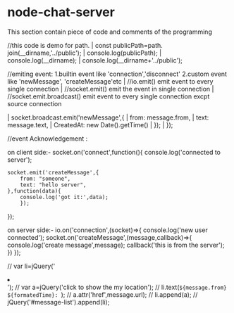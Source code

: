 # node-chat-server


This section contain piece of code and comments of the programming

//this code is demo for path.
|   const publicPath=path. join(__dirname,'../public');
|   console.log(publicPath);
|   console.log(__dirname);
|   console.log(__dirname+'../public');

//emiting event:
	1.builtin event like 'connection','disconnect'
	2.custom event like 'newMessage', 'createMessage'etc
|		//io.emit()  emit event to every single connection
|		//socket.emit() emit the event in single connection
|		//socket.emit.broadcast() emit event to every single connection excpt source connection

|		socket.broadcast.emit('newMessage',{
|			from: message.from,
|			text: message.text,
|			CreatedAt: new Date().getTime()
|		});
|		});


//event Acknowledgement :

on client side:-
socket.on('connect',function(){
	console.log('connected to server');

	socket.emit('createMessage',{
		from: "someone",
		text: "hello server",
	},function(data){
		console.log('got it:',data);
		});
});

on server side:-
io.on('connection',(socket)=>{
	console.log('new user connected');
	socket.on('createMessage',(message,callback)=>{
		console.log('create message',message);
		callback('this is from the server');
		})
});



// var li=jQuery('<li></li>');
// var a=jQuery('<a target="_blank">click to show the my location</a>');
// li.text(`${message.from} ${formatedTime}: `);
// a.attr('href',message.url);
// li.append(a);
// jQuery('#message-list').append(li);
